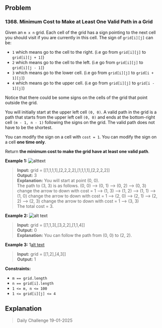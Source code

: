 ## Problem

### 1368. Minimum Cost to Make at Least One Valid Path in a Grid

Given an `m x n` grid. Each cell of the grid has a sign pointing to the next cell you should visit if you are currently in this cell. The sign of `grid[i][j]` can be:

* `1` which means go to the cell to the right. (i.e go from `grid[i][j]` to `grid[i][j + 1]`)
* `2` which means go to the cell to the left. (i.e go from `grid[i][j]` to `grid[i][j - 1]`)
* `3` which means go to the lower cell. (i.e go from `grid[i][j]` to `grid[i + 1][j]`)
* `4` which means go to the upper cell. (i.e go from `grid[i][j]` to `grid[i - 1][j]`)

Notice that there could be some signs on the cells of the grid that point outside the grid.

You will initially start at the upper left cell `(0, 0)`. A valid path in the grid is a path that starts from the upper left cell `(0, 0)` and ends at the bottom-right cell `(m - 1, n - 1)` following the signs on the grid. The valid path does not have to be the shortest.

You can modify the sign on a cell with `cost = 1`. You can modify the sign on a cell **one time only**.

Return __the minimum cost to make the grid have at least one valid path__.

**Example 1:**
![alttext](https://assets.leetcode.com/uploads/2020/02/13/grid1.png)

> **Input:** grid = [[1,1,1,1],[2,2,2,2],[1,1,1,1],[2,2,2,2]]\
> **Output:** 3\
> **Explanation:** You will start at point (0, 0).\
> The path to (3, 3) is as follows. (0, 0) --> (0, 1) --> (0, 2) --> (0, 3) change the arrow to down with cost = 1 --> (1, 3) --> (1, 2) --> (1, 1) --> (1, 0) change the arrow to down with cost = 1 --> (2, 0) --> (2, 1) --> (2, 2) --> (2, 3) change the arrow to down with cost = 1 --> (3, 3)\
> The total cost = 3.

**Example 2:**
![alt text](https://assets.leetcode.com/uploads/2020/02/13/grid2.png)

> **Input:** grid = [[1,1,3],[3,2,2],[1,1,4]]\
> **Output:** 0\
> **Explanation:** You can follow the path from (0, 0) to (2, 2).

**Example 3:**
1[alt text](https://assets.leetcode.com/uploads/2020/02/13/grid3.png)

> **Input:** grid = [[1,2],[4,3]]\
> **Output:** 1

**Constraints:**

* `m == grid.length`
* `n == grid[i].length`
* `1 <= m, n <= 100`
* `1 <= grid[i][j] <= 4`

## Explanation



> Daily Challenge 19-01-2025
